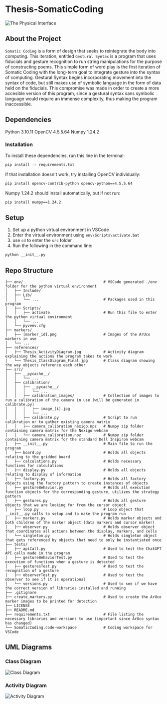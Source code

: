 # Thesis-SomaticCoding

![The Physical Interface](references/title_image.png)

## About the Project
`Somatic Coding` is a form of design that seeks to reintegrate the body into computing. This iteration, entitled `Gestural Syntax` is a program that uses fiducials and gesture recognition to run string manipulations for the purpose of constructing poems. This simple form of word play is the first iteration of Somatic Coding with the long-term goal to integrate gesture into the syntax of computing. Gestural Syntax begins incorporating movement into the syntax of code, but still makes use of symbolic language in the form of data held on the fiducials. This compromise was made in order to create a more accesible version of this program, since a gestural syntax sans symbolic language would require an immense complexity, thus making the program inaccessible.

## Dependencies
Python 3.10.11
OpenCV 4.5.5.64
Numpy 1.24.2

### Installation
To install these dependencies, run this line in the terminal:
```bash
pip install -r requirements.txt
```
If that installation doesn't work, try installing OpenCV individually:
```bash
pip install opencv-contrib-python opencv-python==4.5.5.64
```
Numpy 1.24.2 should install automatically, but if not run:
```bash
pip install numpy==1.24.2
```

## Setup
1. Set up a python virtual environment in VSCode
2. Enter the virtual environment using `env\Scripts\activate.bat`
3. use `cd` to enter the `src` folder
4. Run the following in the command line:
```bash
python __init__.py
```

## Repo Structure
```
├── env/                                    # VSCode generated ./env folder for the python virtual environment
│   ├── Include/
│   ├── Lib/
│   │   └── ...                             # Packages used in this program
│   ├── Scripts/                            
│   │   ├── activate                        # Run this file to enter the python virtual environment
│   │   └── ...
│   └── pyvenv.cfg
├── markers/
│   ├── [marker_id].png                     # Images of the ArUco markers in use
│   └── ...
├── references/
│   ├── Thesis_ActivityDiagram.jpg          # Activity diagram explaining the actions the program takes to work
│   └── Thesis_ClassDiagram_Final.jpg       # Class diagram showing the way objects reference each other
├── src/
│   ├── __pycache__/
│   │   └── ...
│   ├── calibration/
│   │   ├── __pycache__/
│   │   │   └── ...
│   │   ├── calibration_images/             # Collection of images to run a calibration of the camera in use (will be generated in calibrate.py)
│   │   │   ├── image_[i].jpg
│   │   │   └── ...
│   │   ├── calibrate.py                    # Script to run calibration or to gather existing camera matrix
│   │   ├── camera_calibration_nexigo.npz   # Numpy zip folder containing camera matrix for the Nexigo webcam
│   │   └── camera_calibration.npz          # Numpy zip folder containing camera matrix for the standard Dell Inspiron webcam
│   ├── __init__.py                         # Main file to run the program
│   ├── board.py                            # Holds all objects relating to the gridded board
│   ├── calculations.py                     # Holds necessary functions for calculations
│   ├── display.py                          # Holds all objects relating to display of information
│   ├── factory.py                          # Holds all factory objects using the factory pattern to create instances of objects
│   ├── gestureBehavior.py                  # Holds all execution function objects for the corresponding gesture, utilizes the strategy pattern
│   ├── gestures.py                         # Holds all gesture objects that we are looking for from the cursor object
│   ├── loop.py                             # Loop object that __init__.py calls to setup and to make the program run
│   ├── markers.py                          # Holds marker objects and both children of the marker object (data markers and cursor marker)
│   ├── observer.py                         # Holds observer object that coordinates all actions between the display, markers, and cells
│   └── singleton.py                        # Holds singleton object that gets referenced by objects that need to only be instantiated once
├── tests/
│   ├── apiCall.py                          # Used to test the ChatGPT API calls made in the program
│   ├── gestureBehaviorTest.py              # Used to test the execution of functions when a gesture is detected
│   ├── gesturesTest.py                     # Used to test the recognition of a gesture
│   ├── observerTest.py                     # Used to test the observer to see if it is operational
│   └── versions.py                         # Used to see if we have the correct version of libraries installed and running
├── .gitignore
├── create_markers.py                       # Used to create the ArUco marker images to be printed for detection
├── LICENSE
├── README.md
├── requirements.txt                        # File listing the necessary libraries and versions to use (important since ArUco syntax has changed)
└── SomaticCoding.code-workspace            # Coding workspace for VSCode
```
## UML Diagrams

### Class Diagram

![Class Diagram](references/Thesis_ClassDiagram_Final.jpg)

### Activity Diagram

![Activity Diagram](references/Thesis_ActivityDiagram.jpg)